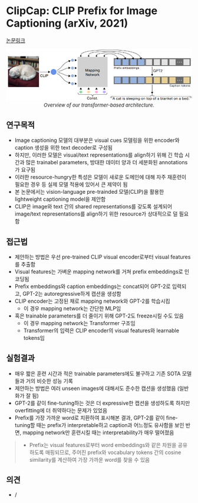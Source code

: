 # ClipCap: CLIP Prefix for Image Captioning (arXiv, 2021)

[논문링크](https://arxiv.org/abs/2111.09734)

<p align="center">
    <img width="600" alt='fig1' src="./img/28_01_01.png?raw=true"></br>
    <em><font size=2>Overview of our transformer-based architecture.</font></em>
</p>

## 연구목적
- Image captioning 모델의 대부분은 visual cues 모델링을 위한 encoder와 caption 생성을 위한 text decoder로 구성됨
- 하지만, 이러한 모델은 visual/text representations를 align하기 위해 긴 학습 시간과 많은 trainabel parameters, 방대한 데이터 양과 더 세분화된 annotations가 요구됨
- 이러한 resource-hungry한 특성은 모델이 새로운 도메인에 대해 자주 재훈련이 필요한 경우 등 실제 모델 적용에 있어서 큰 제약이 됨
- 본 논문에서는 vision-language pre-trainded 모델(CLIP)을 활용한 lightweight captioning model을 제안함
- CLIP은 image와 text 간의 shared representations를 갖도록 설계되어 image/text representations를 align하기 위한 resource가 상대적으로 덜 필요함

## 접근법
- 제안하는 방법은 우선 pre-trained CLIP visual encoder로부터 visual features를 추출함
- Visual features는 가벼운 mapping network를 거쳐 prefix embeddings로 인코딩됨
- Prefix embeddings와 caption embeddings는 concat되어 GPT-2로 입력되고, GPT-2는 autoregressive하게 캡션을 생성함
- CLIP encoder는 고정된 채로 mapping network와 GPT-2를 학습시킴
  - 이 경우 mapping network는 간단한 MLP임
- 혹은 trainable parameters를 더 줄이기 위해 GPT-2도 freeze시킬 수도 있음
  - 이 경우 mapping network는 Transformer 구조임
  - Transformer의 입력은 CLIP encoder의 visual features와 learnable tokens임

## 실험결과
- 매우 짧은 훈련 시간과 적은 trainable parameters에도 불구하고 기존 SOTA 모델들과 거의 비슷한 성능 기록
- 제안하는 방법은 여러 unseen images에 대해서도 준수한 캡션을 생성했음 (일반화가 잘 됨)
- GPT-2를 같이 fine-tuning하는 것은 더 expressive한 캡션을 생성하도록 하지만 overfitting에 더 취약하다는 문제가 있었음
- Prefix를 가장 가까운 word로 치환하여 표시해본 결과, GPT-2를 같이 fine-tuning할 때는 prefix가 interpretable하고 caption과 어느정도 유사함을 보인 반면, mapping network만 훈련시킬 때는 interpretability가 매우 떨어졌음
> - Prefix는 visual features로부터 word embeddings와 같은 차원을 공유하도록 매핑되므로, 주어진 prefix와 vocabulary tokens 간의 cosine similarity를 계산하여 가장 가까운 word를 찾을 수 있음

## 의견
- /